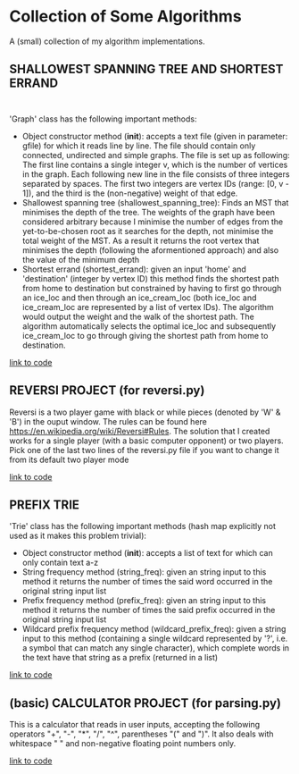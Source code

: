 # Collection of Some Algorithms
A (small) collection of my algorithm implementations.

## SHALLOWEST SPANNING TREE AND SHORTEST ERRAND <br/><br/>
'Graph' class has the following important methods: <br/>
- Object constructor method (__init__): accepts a text file (given in parameter: gfile) for which it reads line by line. The file should contain only connected, undirected and simple graphs. The file is set up as following: The first line contains a single integer v, which is the number of vertices in the graph. Each following new line in the file consists of three integers separated by spaces. The first two integers are vertex IDs (range: [0, v - 1]), and the third is the (non-negative) weight of that edge. <br/>
- Shallowest spanning tree (shallowest_spanning_tree): Finds an MST that minimises the depth of the tree. The weights of the graph have been considered arbitrary because I minimise the number of edges from the yet-to-be-chosen root as it searches for the depth, not minimise the total weight of the MST. As a result it returns the root vertex that minimises the depth (following the aformentioned approach) and also the value of the minimum depth <br/>
- Shortest errand (shortest_errand): given an input 'home' and 'destination' (integer by vertex ID) this method finds the shortest path from home to destination but constrained by having to first go through an ice_loc and then through an ice_cream_loc (both ice_loc and ice_cream_loc are represented by a list of vertex IDs). The algorithm would output the weight and the walk of the shortest path. The algorithm automatically selects the optimal ice_loc and subsequently ice_cream_loc to go through giving the shortest path from home to destination. <br/>

[link to code](shallowest_span_tree_AND_shortest_errand.py)

## REVERSI PROJECT (for reversi.py)<br />
Reversi is a two player game with black or while pieces (denoted by 'W' & 'B') in the ouput window. The rules can be found here https://en.wikipedia.org/wiki/Reversi#Rules. 
The solution that I created works for a single player (with a basic computer opponent) or two players.
Pick one of the last two lines of the reversi.py file if you want to change it from its default two player mode

[link to code](reversi.py)

## PREFIX TRIE <br/>
'Trie' class has the following important methods (hash map explicitly not used as it makes this problem trivial):<br/>
- Object constructor method (__init__): accepts a list of text for which can only contain text a-z<br/>
- String frequency method (string_freq): given an string input to this method it returns the number of times the said word occurred in the original string input list<br/>
- Prefix frequency method (prefix_freq): given an string input to this method it returns the number of times the said prefix occurred in the original string input list<br/>
- Wildcard prefix frequency method (wildcard_prefix_freq): given a string input to this method (containing a single wildcard represented by '?', i.e. a symbol that can match any single character), 
which complete words in the text have that string as a prefix (returned in a list)<br/>

[link to code](prefix_trie.py)

##  (basic) CALCULATOR PROJECT (for parsing.py)<br />
This is a calculator that reads in user inputs, accepting the following operators "+", "-", "*", "/", "^", parentheses "(" and ")". It also deals with whitespace " " and non-negative floating point numbers only.

[link to code](parsing.py)

